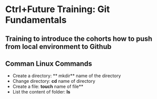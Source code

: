 # Ctrl+Future Training: Git Fundamentals  

## Training to introduce the cohorts how to push from local environment to Github

## Comman Linux Commands

  - Create a directory: ** mkdir** name of the directory
  - Change directory: **cd** name of directory
  - Create a file: **touch** name of file**
  - List the content of folder: **ls**
  

